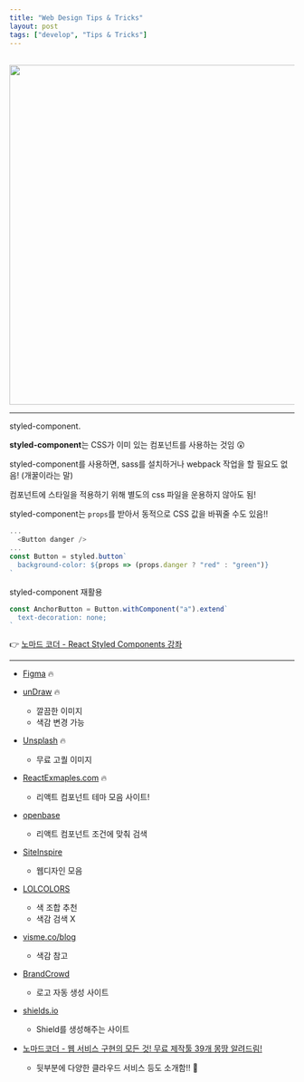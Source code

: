 ```yaml
---
title: "Web Design Tips & Tricks"
layout: post
tags: ["develop", "Tips & Tricks"]
---
```


<br/>

<div class="img-wrapper">
  <img src="{{ "/images/others/layout.png" | relative_url }}" width="600px">
</div>

<hr/>

<span class="statement-title">styled-component.</span><br>


**styled-component**는 CSS가 이미 있는 컴포넌트를 사용하는 것임 😲

styled-component를 사용하면, sass를 설치하거나 webpack 작업을 할 필요도 없음! (개꿀이라는 말)

컴포넌트에 스타일을 적용하기 위해 별도의 css 파일을 운용하지 않아도 됨!

styled-component는 `props`를 받아서 동적으로 CSS 값을 바꿔줄 수도 있음!!

``` js
...
  <Button danger />
...
const Button = styled.button`
  background-color: ${props => (props.danger ? "red" : "green")}
`
```

styled-component 재활용

``` js
const AnchorButton = Button.withComponent("a").extend`
  text-decoration: none;
`
```

👉 [노마드 코더 - React Styled Components 강좌](https://youtu.be/HqIFTMvtVgc)


<hr/>


- [Figma](https://www.figma.com) 🔥

- [unDraw](https://undraw.co/illustrations) 🔥
  - 깔끔한 이미지
  - 색감 변경 가능

- [Unsplash](https://unsplash.com/) 🔥
  - 무료 고퀄 이미지

- [ReactExmaples.com](https://reactjsexample.com/) 🔥
  - 리액트 컴포넌트 테마 모음 사이트!

- [openbase](https://openbase.com/)
  - 리액트 컴포넌트 조건에 맞춰 검색

- [SiteInspire](https://www.siteinspire.com/)
  - 웹디자인 모음

- [LOLCOLORS](https://www.webdesignrankings.com/resources/lolcolors/)
  - 색 조합 추천
  - 색감 검색 X

- [visme.co/blog](https://visme.co/blog/website-color-schemes/)
  - 색감 참고

- [BrandCrowd](https://www.brandcrowd.com/)
  - 로고 자동 생성 사이트


- [shields.io](https://shields.io/)
  - Shield를 생성해주는 사이트

- [노마드코더 - 웹 서비스 구현의 모든 것! 무료 제작툴 39개 몽땅 알려드림!](https://youtu.be/u3Ph_M2bySg)
  - 뒷부분에 다양한 클라우드 서비스 등도 소개함!! 🤩
